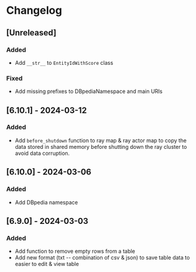 # Changelog

## [Unreleased]

### Added

- Add `__str__` to `EntityIdWithScore` class

### Fixed

- Add missing prefixes to DBpediaNamespace and main URIs

## [6.10.1] - 2024-03-12

### Added

- Add `before_shutdown` function to ray map & ray actor map to copy the data stored in shared memory before shutting down the ray cluster to avoid data corruption.

## [6.10.0] - 2024-03-06

### Added

- Add DBpedia namespace

## [6.9.0] - 2024-03-03

### Added

- Add function to remove empty rows from a table
- Add new format (txt -- combination of csv & json) to save table data to easier to edit & view table
